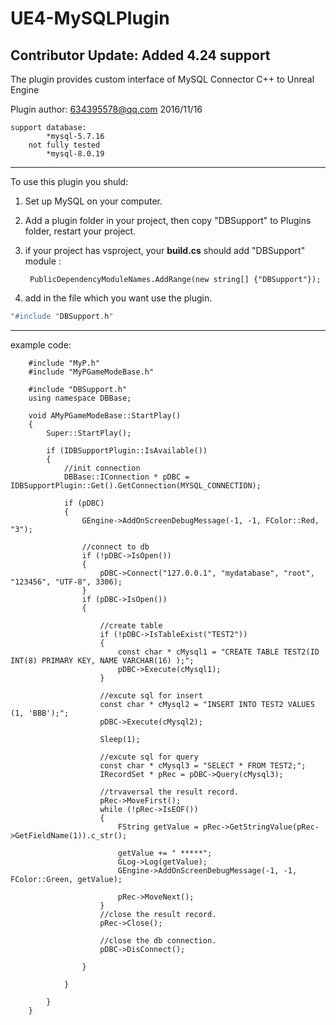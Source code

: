 # UE4-MySQLPlugin

## Contributor Update: Added 4.24 support
The plugin provides custom interface of MySQL Connector C++ to Unreal Engine

Plugin author: 
634395578@qq.com	2016/11/16


	support database:
			*mysql-5.7.16
		not fully tested
			*mysql-8.0.19


------------






To use this plugin you shuld:

1. Set up MySQL on your computer.
2. Add a plugin folder in your project, then copy "DBSupport" to Plugins folder, restart your project.
3. if your project has vsproject, your **build.cs** should add "DBSupport" module :
		
		PublicDependencyModuleNames.AddRange(new string[] {"DBSupport"});
	
4. add  in the file which you want use the plugin.
```cpp
"#include "DBSupport.h"
```



------------




example code:

		#include "MyP.h"
		#include "MyPGameModeBase.h"
		
		#include "DBSupport.h"
		using namespace DBBase;

		void AMyPGameModeBase::StartPlay()
		{
			Super::StartPlay();

			if (IDBSupportPlugin::IsAvailable())
			{
				//init connection
				DBBase::IConnection * pDBC = IDBSupportPlugin::Get().GetConnection(MYSQL_CONNECTION);

				if (pDBC)
				{
					GEngine->AddOnScreenDebugMessage(-1, -1, FColor::Red, "3");

					//connect to db
					if (!pDBC->IsOpen())
					{
						pDBC->Connect("127.0.0.1", "mydatabase", "root", "123456", "UTF-8", 3306);
					}
					if (pDBC->IsOpen())
					{
						
						//create table
						if (!pDBC->IsTableExist("TEST2"))
						{
							const char * cMysql1 = "CREATE TABLE TEST2(ID INT(8) PRIMARY KEY, NAME VARCHAR(16) );";
							pDBC->Execute(cMysql1);
						}
						
						//excute sql for insert
						const char * cMysql2 = "INSERT INTO TEST2 VALUES (1, 'BBB');";
						pDBC->Execute(cMysql2);

						Sleep(1);
						
						//excute sql for query
						const char * cMysql3 = "SELECT * FROM TEST2;";
						IRecordSet * pRec = pDBC->Query(cMysql3);

						//trvaversal the result record.
						pRec->MoveFirst();
						while (!pRec->IsEOF())
						{
							FString getValue = pRec->GetStringValue(pRec->GetFieldName(1)).c_str();

							getValue += " *****";
							GLog->Log(getValue);
							GEngine->AddOnScreenDebugMessage(-1, -1, FColor::Green, getValue);

							pRec->MoveNext();
						}
						//close the result record.
						pRec->Close();

						//close the db connection.
						pDBC->DisConnect();

					}

				}

			}
		}

